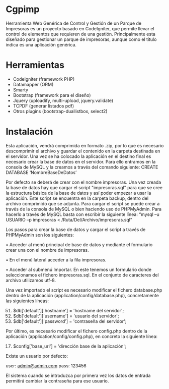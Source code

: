 Cgpimp
======

Herramienta Web Genérica de Control y Gestión de un Parque de Impresoras es un proyecto basado en CodeIgniter, 
que permite llevar el control de elementos que requieren de una gestión. Principalmente esta diseñado para gestionar 
un parque de impresoras, aunque como el título indica es una aplicación genérica.


Herramientas
============

- CodeIgniter (framework PHP)
- Datamapper (ORM)
- Smarty
- Bootstrap (framework para el diseño)
- Jquery (uploadify, multi-upload, jquery.validate)
- TCPDF (generar listados pdf)
- Otros plugins (bootstrap-duallistbox, select2)


Instalación
===========

Esta aplicación, vendrá comprimida en formato .zip, por lo que es necesario descomprimir el archivo y guardar 
el contenido en la carpeta destinada en el servidor. Una vez se ha colocado la aplicación en el destino final 
es necesario crear la base de datos en el servidor. Para ello entramos en la consola de MySQL y la creamos 
a través del comando siguiente:
                  CREATE DATABASE ‘NombreBaseDeDatos’

Por defecto se deberá de crear con el nombre impresoras. Una vez creada la base de datos hay que cargar el script 
"impresoras.sql" para que se cree la estructura básica de la base de datos y así poder empezar a usar la aplicación. 
Este script se encuentra en la carpeta backup, dentro del archivo comprimido que se adjunta. 
Para cargar el script se puede crear a través de la consola de MySQL o bien haciendo uso de PHPMyAdmin. 
Para hacerlo a través de MySQL basta con escribir la siguiente línea:
            “mysql –u USUARIO –p impresoras < /Ruta/Del/Archivo/impresoras.sql”

Los pasos para crear la base de datos y cargar el script a través de PHPMyAdmin son los siguientes:

•	Acceder al menú principal de base de datos y mediante el formulario crear una con el nombre de impresoras.

•	En el menú lateral acceder a la fila impresoras.

•	Acceder al submenú Importar. En este tenemos un formulario donde seleccionamos el fichero impresoras.sql. 
  En el conjunto de caracteres del archivo utilizamos utf-8.


Una vez importado el script es necesario modificar el fichero database.php dentro de la aplicación 
(application/config/database.php), concretamente las siguientes líneas:

51. $db['default']['hostname'] = 'hostname del servidor';
52. $db['default']['username'] = 'usuario del servidor';
53. $db['default']['password'] = 'contraseña del servidor';


Por último, es necesario modificar el fichero config.php dentro de la aplicación (application/config/config.php), 
en concreto la siguiente línea:

17. $config['base_url'] = 'dirección base de la aplicación';


Existe un usuario por defecto:

user: admin@admin.com
pass: 123456

El sistema cuando se introduzca por primera vez los datos de entrada permitirá cambiar la contraseña para ese usuario.
